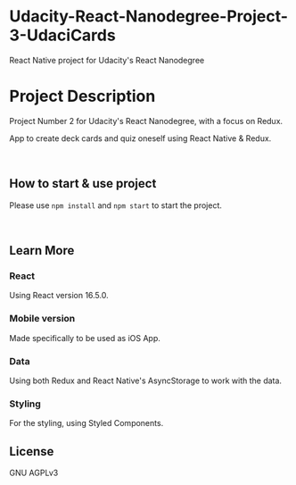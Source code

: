# Udacity-React-Nanodegree-Project-3-UdaciCards
React Native project for Udacity's React Nanodegree


# Project Description

Project Number 2 for Udacity's React Nanodegree, with a focus on Redux.

App to create deck cards and quiz oneself using React Native & Redux.

<br />

## How to start & use project

Please use `npm install` and `npm start` to start the project.

<br />

## Learn More

### React

Using React version 16.5.0.

### Mobile version

Made specifically to be used as iOS App. 

### Data

Using both Redux and React Native's AsyncStorage to work with the data.


### Styling

For the styling, using Styled Components.


## License
GNU AGPLv3
